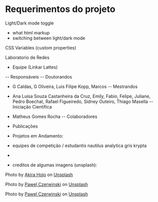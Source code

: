 # Requerimentos do projeto

Light/Dark mode toggle

- what html markup
- switching between light/dark mode

CSS Variables (custom properties)

Laboratorio de Redes

- Equipe
  (Linkar Lattes)

-- Responsáveis
-- Doutorandos

- G Caldas, G Oliveira, Luis Filipe Kopp, Marcos
  -- Mestrandos
- Ana Luisa Souza Castanheira da Cruz, Emily, Fabio, Felipe, Juliane, Pedro Boechat, Rafael Figueiredo, Sidney Outeiro, Thiago Masella
  -- Iniciação Científica
- Matheus Gomes Rocha
  -- Colaboradores

- Publicações

- Projetos em Andamento:
- equipes de competição / estudantis
  nautilus
  analytica
  gris
  krypta
-

- creditos de algumas imagens (unsplash):

Photo by <a href="https://unsplash.com/@joephotography?utm_source=unsplash&utm_medium=referral&utm_content=creditCopyText">Akira Hojo</a> on <a href="https://unsplash.com/photos/ZxGdri2EWzk?utm_source=unsplash&utm_medium=referral&utm_content=creditCopyText">Unsplash</a>

Photo by <a href="https://unsplash.com/@pawel_czerwinski?utm_source=unsplash&utm_medium=referral&utm_content=creditCopyText">Pawel Czerwinski</a> on <a href="https://unsplash.com/photos/eybM9n4yrpE?utm_source=unsplash&utm_medium=referral&utm_content=creditCopyText">Unsplash</a>

Photo by <a href="https://unsplash.com/@pawel_czerwinski?utm_source=unsplash&utm_medium=referral&utm_content=creditCopyText">Pawel Czerwinski</a> on <a href="https://unsplash.com/photos/Uy_w-PQcndE?utm_source=unsplash&utm_medium=referral&utm_content=creditCopyText">Unsplash</a>
